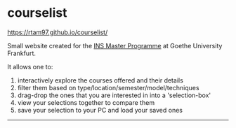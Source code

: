 # courselist

https://rtam97.github.io/courselist/

Small website created for the [INS Master Programme](https://www.izn-frankfurt.de/en/master/) at Goethe University Frankfurt.

It allows one to:

1. interactively explore the courses offered and their details 
2. filter them based on type/location/semester/model/techniques
3. drag-drop the ones that you are interested in into a 'selection-box'
4. view your selections together to compare them
5. save your selection to your PC and load your saved ones

---

